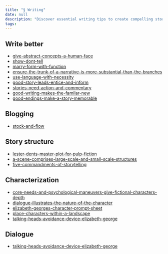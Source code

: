 ```yaml
---
title: "§ Writing"
date: null
description: "Discover essential writing tips to create compelling stories, improve characterization, and master dialogue techniques that engage readers and make your narratives memorable."
tags:
---
```


## Write better

- [give-abstract-concepts-a-human-face]()
- [show-dont-tell]()
- [marry-form-with-function]()
- [ensure-the-trunk-of-a-narrative-is-more-substantial-than-the-branches]()
- [use-language-with-necessity]()
- [good-story-leads-entice-and-inform]()
- [stories-need-action-and-commentary]()
- [good-writing-makes-the-familar-new]()
- [good-endings-make-a-story-memorable]()

## Blogging

- [stock-and-flow]()

## Story structure

- [lester-dents-master-plot-for-pulp-fiction]()
- [a-scene-comprises-large-scale-and-small-scale-structures]()
- [five-commandments-of-storytelling]()

## Characterization

- [core-needs-and-psychological-maneuvers-give-fictional-characters-depth]()
- [dialogue-illustrates-the-nature-of-the-character]()
- [elizabeth-georges-character-prompt-sheet]()
- [place-characters-within-a-landscape]()
- [talking-heads-avoidance-device-elizabeth-george]()

## Dialogue

- [talking-heads-avoidance-device-elizabeth-george]()
